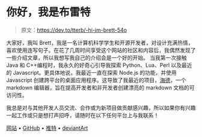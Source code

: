 # 你好，我是布雷特

> 原文：<https://dev.to/tterb/-hi-im-brett-54o>

大家好，我叫 Brett，我是一名计算机科学学生和开源开发者，对设计充满热情，喜欢使用连写句子。在花了几周时间享受这个网站的社区和内容后，我偶然发现了一些介绍文章，所以我想写我自己的介绍会是一个好的开始。
当我第一次接触 Java 和 C++编程时，我永久的好奇心引导我探索 Python、Lua、Perl 以及最近的 Javascript。更具体地说，我最近一直在探索 Node.js 的功能，并使用 Javascript 创建跨平台的桌面应用程序。这导致了我最近的项目，[海德](http://brettstevenson.io/Hyde)，一个 markdown 编辑器，旨在提高开发者和非开发者创建漂亮的 markdown 文档的可访问性。

我总是对与其他开发人员交流、合作或为新项目做贡献感兴趣，所以如果你有兴趣一起工作或只是想打声招呼，请随时在以下任何平台上与我联系！

[网站](http://brettstevenson.io/) ‌• [GitHub](https://github.com/JonSn0w) ‌• [推特](https://twitter.com/bstevensondev) ‌• [deviantArt](https://bstevenson.deviantart.com/gallery/)